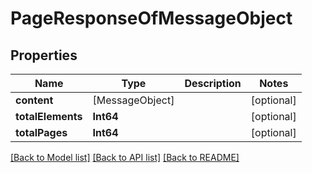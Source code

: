 # PageResponseOfMessageObject

## Properties
Name | Type | Description | Notes
------------ | ------------- | ------------- | -------------
**content** | [MessageObject] |  | [optional] 
**totalElements** | **Int64** |  | [optional] 
**totalPages** | **Int64** |  | [optional] 

[[Back to Model list]](../README.md#documentation-for-models) [[Back to API list]](../README.md#documentation-for-api-endpoints) [[Back to README]](../README.md)



